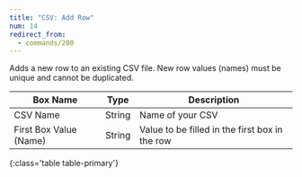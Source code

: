 ```yaml
---
title: "CSV: Add Row"
num: 14
redirect_from:
  - commands/200
---
```


Adds a new row to an existing CSV file. New row values (names) must be unique and cannot be duplicated. 

| Box Name | Type | Description | 
|-------|--------|--------
|CSV Name|String|Name of your CSV
|First Box Value (Name)|String|Value to be filled in the first box in the row
{:class='table table-primary'}









